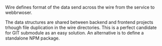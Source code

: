 Wire defines format of the data send across the wire from the service to webbrwoser.

The data structures are shared between backend and frontend projects trhough file duplication in the wire directories.  This is a perfect candidate for GIT submodule as an easy solution.  An alternative is to define a standalone NPM package.
